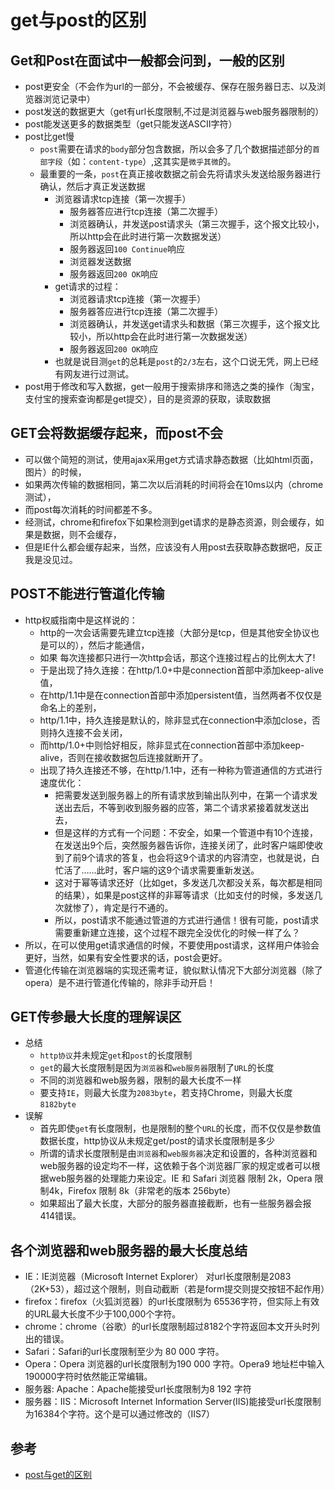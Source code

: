 # get与post的区别
## Get和Post在面试中一般都会问到，一般的区别 
- post更安全（不会作为url的一部分，不会被缓存、保存在服务器日志、以及浏览器浏览记录中）
- post发送的数据更大（get有url长度限制,不过是浏览器与web服务器限制的）
- post能发送更多的数据类型（get只能发送ASCII字符）
- post比get慢
  * `post`需要在请求的`body`部分包含数据，所以会多了几个数据描述部分的`首部字段`（如：`content-type`）,这其实是`微乎其微`的。
  * 最重要的一条，`post`在真正接收数据之前会先将请求头发送给服务器进行确认，然后才真正发送数据
    - 浏览器请求tcp连接（第一次握手）
      * 服务器答应进行tcp连接（第二次握手）
      * 浏览器确认，并发送post请求头（第三次握手，这个报文比较小，所以http会在此时进行第一次数据发送）
      * 服务器返回`100 Continue`响应
      * 浏览器发送数据
      * 服务器返回`200 OK`响应
    - get请求的过程：
      * 浏览器请求tcp连接（第一次握手）
      * 服务器答应进行tcp连接（第二次握手）
      * 浏览器确认，并发送get请求头和数据（第三次握手，这个报文比较小，所以http会在此时进行第一次数据发送）
      * 服务器返回`200 OK`响应
    - 也就是说目测`get`的总耗是`post`的`2/3`左右，这个口说无凭，网上已经有网友进行过测试。
- post用于修改和写入数据，get一般用于搜索排序和筛选之类的操作（淘宝，支付宝的搜索查询都是get提交），目的是资源的获取，读取数据

## GET会将数据缓存起来，而post不会
- 可以做个简短的测试，使用ajax采用get方式请求静态数据（比如html页面，图片）的时候，
- 如果两次传输的数据相同，第二次以后消耗的时间将会在10ms以内（chrome测试），
- 而post每次消耗的时间都差不多。
- 经测试，chrome和firefox下如果检测到get请求的是静态资源，则会缓存，如果是数据，则不会缓存，
- 但是IE什么都会缓存起来，当然，应该没有人用post去获取静态数据吧，反正我是没见过。

## POST不能进行管道化传输
- http权威指南中是这样说的：
  * http的一次会话需要先建立tcp连接（大部分是tcp，但是其他安全协议也是可以的），然后才能通信，
  * 如果 每次连接都只进行一次http会话，那这个连接过程占的比例太大了!
  * 于是出现了持久连接：在http/1.0+中是connection首部中添加keep-alive值，
  * 在http/1.1中是在connection首部中添加persistent值，当然两者不仅仅是命名上的差别，
  * http/1.1中，持久连接是默认的，除非显式在connection中添加close，否则持久连接不会关闭，
  * 而http/1.0+中则恰好相反，除非显式在connection首部中添加keep-alive，否则在接收数据包后连接就断开了。
  * 出现了持久连接还不够，在http/1.1中，还有一种称为管道通信的方式进行速度优化：
    - 把需要发送到服务器上的所有请求放到输出队列中，在第一个请求发送出去后，不等到收到服务器的应答，第二个请求紧接着就发送出去，
    - 但是这样的方式有一个问题：不安全，如果一个管道中有10个连接，在发送出9个后，突然服务器告诉你，连接关闭了，此时客户端即使收到了前9个请求的答复，也会将这9个请求的内容清空，也就是说，白忙活了……此时，客户端的这9个请求需要重新发送。
    - 这对于幂等请求还好（比如get，多发送几次都没关系，每次都是相同的结果），如果是post这样的非幂等请求（比如支付的时候，多发送几次就惨了），肯定是行不通的。
    - 所以，post请求不能通过管道的方式进行通信！很有可能，post请求需要重新建立连接，这个过程不跟完全没优化的时候一样了么？
- 所以，在可以使用get请求通信的时候，不要使用post请求，这样用户体验会更好，当然，如果有安全性要求的话，post会更好。
- 管道化传输在浏览器端的实现还需考证，貌似默认情况下大部分浏览器（除了opera）是不进行管道化传输的，除非手动开启！ 
  
## GET传参最大长度的理解误区
- 总结
  * `http协议`并未规定`get`和`post`的长度限制
  * `get`的最大长度限制是因为`浏览器`和`web服务器`限制了`URL`的长度
  * 不同的浏览器和web服务器，限制的最大长度不一样
  * 要支持`IE`，则最大长度为`2083byte`，若支持Chrome，则最大长度`8182byte`
- 误解
  * 首先即使`get`有长度限制，也是限制的整个`URL`的长度，而不仅仅是参数值数据长度，http协议从未规定get/post的请求长度限制是多少
  * 所谓的请求长度限制是由`浏览器`和`web服务器`决定和设置的，各种浏览器和web服务器的设定均不一样，这依赖于各个浏览器厂家的规定或者可以根据web服务器的处理能力来设定。IE 和 Safari 浏览器 限制 2k，Opera 限制4k，Firefox 限制 8k（非常老的版本 256byte）
  * 如果超出了最大长度，大部分的服务器直接截断，也有一些服务器会报414错误。

## 各个浏览器和web服务器的最大长度总结
- IE：IE浏览器（Microsoft Internet Explorer） 对url长度限制是2083（2K+53），超过这个限制，则自动截断（若是form提交则提交按钮不起作用）
- firefox：firefox（火狐浏览器）的url长度限制为 65536字符，但实际上有效的URL最大长度不少于100,000个字符。
- chrome：chrome（谷歌）的url长度限制超过8182个字符返回本文开头时列出的错误。
- Safari：Safari的url长度限制至少为 80 000 字符。
- Opera：Opera 浏览器的url长度限制为190 000 字符。Opera9 地址栏中输入190000字符时依然能正常编辑。
- 服务器: Apache：Apache能接受url长度限制为8 192 字符
- 服务器：IIS：Microsoft Internet Information Server(IIS)能接受url长度限制为16384个字符。这个是可以通过修改的（IIS7）

## 参考
- [post与get的区别](https://juejin.cn/post/6844904023909236749)